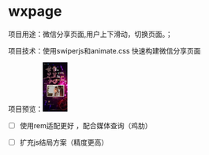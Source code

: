 # wxpage

项目用途：微信分享页面,用户上下滑动，切换页面。；

项目技术：使用swiperjs和animate.css 快速构建微信分享页面

项目预览：<img src="https://github.com/cmming/wxpage/blob/master/mobile/images/%E5%A9%9A%E5%BA%86%E6%95%88%E6%9E%9C%E5%9B%BE.jpg" width="50px" height="100px"/>


- [ ] 使用rem适配更好 ，配合媒体查询（鸡肋）

- [ ] 扩充js结局方案（精度更高）

